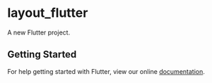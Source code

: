 # layout_flutter

A new Flutter project.

## Getting Started

For help getting started with Flutter, view our online
[documentation](https://flutter.io/).
